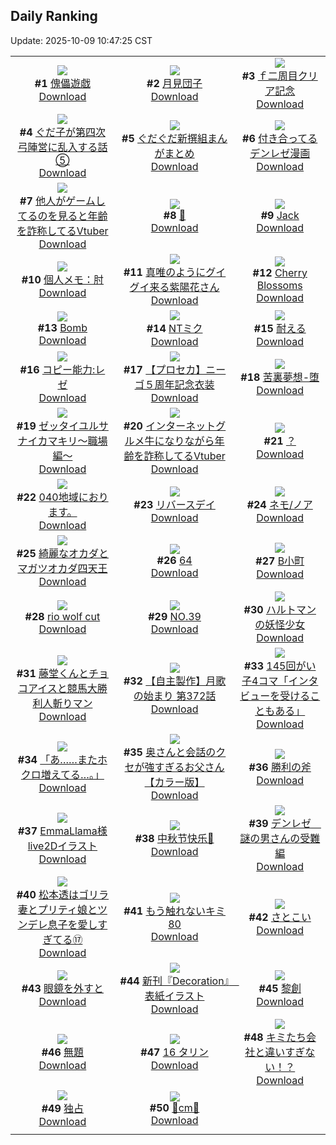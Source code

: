 ## Daily Ranking
Update: 2025-10-09 10:47:25 CST

|      |      |      |
| :----: | :----: | :----: |
| ![](https://i.pixiv.re/c/240x480/img-master/img/2025/10/06/00/00/16/135926656_p0_master1200.jpg)<br>**#1** [傀儡遊戯](https://www.pixiv.net/artworks/135926656)<br>[Download](https://i.pixiv.re/img-original/img/2025/10/06/00/00/16/135926656_p0.jpg) | ![](https://i.pixiv.re/c/240x480/img-master/img/2025/10/06/20/30/02/135954929_p0_master1200.jpg)<br>**#2** [月見団子](https://www.pixiv.net/artworks/135954929)<br>[Download](https://i.pixiv.re/img-original/img/2025/10/06/20/30/02/135954929_p0.png) | ![](https://i.pixiv.re/c/240x480/img-master/img/2025/10/06/15/46/13/135945870_p0_master1200.jpg)<br>**#3** [ｆ二周目クリア記念](https://www.pixiv.net/artworks/135945870)<br>[Download](https://i.pixiv.re/img-original/img/2025/10/06/15/46/13/135945870_p0.jpg) |
| ![](https://i.pixiv.re/c/240x480/img-master/img/2025/10/07/00/01/08/135965042_p0_master1200.jpg)<br>**#4** [ぐだ子が第四次弓陣営に乱入する話⑤](https://www.pixiv.net/artworks/135965042)<br>[Download](https://i.pixiv.re/img-original/img/2025/10/07/00/01/08/135965042_p0.jpg) | ![](https://i.pixiv.re/c/240x480/img-master/img/2025/10/07/15/45/31/135983586_p0_master1200.jpg)<br>**#5** [ぐだぐだ新撰組まんがまとめ](https://www.pixiv.net/artworks/135983586)<br>[Download](https://i.pixiv.re/img-original/img/2025/10/07/15/45/31/135983586_p0.jpg) | ![](https://i.pixiv.re/c/240x480/img-master/img/2025/10/06/08/28/14/135937864_p0_master1200.jpg)<br>**#6** [付き合ってるデンレゼ漫画](https://www.pixiv.net/artworks/135937864)<br>[Download](https://i.pixiv.re/img-original/img/2025/10/06/08/28/14/135937864_p0.jpg) |
| ![](https://i.pixiv.re/c/240x480/img-master/img/2025/10/06/20/57/21/135956042_p0_master1200.jpg)<br>**#7** [他人がゲームしてるのを見ると年齢を詐称してるVtuber](https://www.pixiv.net/artworks/135956042)<br>[Download](https://i.pixiv.re/img-original/img/2025/10/06/20/57/21/135956042_p0.png) | ![](https://i.pixiv.re/c/240x480/img-master/img/2025/10/07/00/07/03/135965472_p0_master1200.jpg)<br>**#8** [👿](https://www.pixiv.net/artworks/135965472)<br>[Download](https://i.pixiv.re/img-original/img/2025/10/07/00/07/03/135965472_p0.jpg) | ![](https://i.pixiv.re/c/240x480/img-master/img/2025/10/07/01/36/27/135968616_p0_master1200.jpg)<br>**#9** [Jack](https://www.pixiv.net/artworks/135968616)<br>[Download](https://i.pixiv.re/img-original/img/2025/10/07/01/36/27/135968616_p0.jpg) |
| ![](https://i.pixiv.re/c/240x480/img-master/img/2025/10/07/06/00/09/135972953_p0_master1200.jpg)<br>**#10** [個人メモ：肘](https://www.pixiv.net/artworks/135972953)<br>[Download](https://i.pixiv.re/img-original/img/2025/10/07/06/00/09/135972953_p0.jpg) | ![](https://i.pixiv.re/c/240x480/img-master/img/2025/10/07/13/44/16/135981310_p0_master1200.jpg)<br>**#11** [真唯のようにグイグイ来る紫陽花さん](https://www.pixiv.net/artworks/135981310)<br>[Download](https://i.pixiv.re/img-original/img/2025/10/07/13/44/16/135981310_p0.png) | ![](https://i.pixiv.re/c/240x480/img-master/img/2025/10/06/11/51/45/135941252_p0_master1200.jpg)<br>**#12** [Cherry Blossoms](https://www.pixiv.net/artworks/135941252)<br>[Download](https://i.pixiv.re/img-original/img/2025/10/06/11/51/45/135941252_p0.jpg) |
| ![](https://i.pixiv.re/c/240x480/img-master/img/2025/10/06/13/51/51/135943774_p0_master1200.jpg)<br>**#13** [Bomb](https://www.pixiv.net/artworks/135943774)<br>[Download](https://i.pixiv.re/img-original/img/2025/10/06/13/51/51/135943774_p0.jpg) | ![](https://i.pixiv.re/c/240x480/img-master/img/2025/10/06/20/21/46/135954618_p0_master1200.jpg)<br>**#14** [NTミク](https://www.pixiv.net/artworks/135954618)<br>[Download](https://i.pixiv.re/img-original/img/2025/10/06/20/21/46/135954618_p0.jpg) | ![](https://i.pixiv.re/c/240x480/img-master/img/2025/10/06/19/46/59/135953069_p0_master1200.jpg)<br>**#15** [耐える](https://www.pixiv.net/artworks/135953069)<br>[Download](https://i.pixiv.re/img-original/img/2025/10/06/19/46/59/135953069_p0.jpg) |
| ![](https://i.pixiv.re/c/240x480/img-master/img/2025/10/06/10/37/22/135939984_p0_master1200.jpg)<br>**#16** [コピー能力:レゼ](https://www.pixiv.net/artworks/135939984)<br>[Download](https://i.pixiv.re/img-original/img/2025/10/06/10/37/22/135939984_p0.jpg) | ![](https://i.pixiv.re/c/240x480/img-master/img/2025/10/06/00/00/59/135926832_p0_master1200.jpg)<br>**#17** [【プロセカ】ニーゴ５周年記念衣装](https://www.pixiv.net/artworks/135926832)<br>[Download](https://i.pixiv.re/img-original/img/2025/10/06/00/00/59/135926832_p0.jpg) | ![](https://i.pixiv.re/c/240x480/img-master/img/2025/10/07/00/00/12/135964822_p0_master1200.jpg)<br>**#18** [苦裏夢想-堕](https://www.pixiv.net/artworks/135964822)<br>[Download](https://i.pixiv.re/img-original/img/2025/10/07/00/00/12/135964822_p0.jpg) |
| ![](https://i.pixiv.re/c/240x480/img-master/img/2025/10/06/12/19/14/135941990_p0_master1200.jpg)<br>**#19** [ゼッタイユルサナイカマキリ〜職場編〜](https://www.pixiv.net/artworks/135941990)<br>[Download](https://i.pixiv.re/img-original/img/2025/10/06/12/19/14/135941990_p0.png) | ![](https://i.pixiv.re/c/240x480/img-master/img/2025/10/07/21/24/04/135994582_p0_master1200.jpg)<br>**#20** [インターネットグルメ牛になりながら年齢を詐称してるVtuber](https://www.pixiv.net/artworks/135994582)<br>[Download](https://i.pixiv.re/img-original/img/2025/10/07/21/24/04/135994582_p0.png) | ![](https://i.pixiv.re/c/240x480/img-master/img/2025/10/07/06/34/45/135973578_p0_master1200.jpg)<br>**#21** [？](https://www.pixiv.net/artworks/135973578)<br>[Download](https://i.pixiv.re/img-original/img/2025/10/07/06/34/45/135973578_p0.jpg) |
| ![](https://i.pixiv.re/c/240x480/img-master/img/2025/10/07/00/01/51/135965114_p0_master1200.jpg)<br>**#22** [040地域におります。](https://www.pixiv.net/artworks/135965114)<br>[Download](https://i.pixiv.re/img-original/img/2025/10/07/00/01/51/135965114_p0.jpg) | ![](https://i.pixiv.re/c/240x480/img-master/img/2025/10/07/00/03/30/135965241_p0_master1200.jpg)<br>**#23** [リバースデイ](https://www.pixiv.net/artworks/135965241)<br>[Download](https://i.pixiv.re/img-original/img/2025/10/07/00/03/30/135965241_p0.jpg) | ![](https://i.pixiv.re/c/240x480/img-master/img/2025/10/06/03/50/03/135933383_p0_master1200.jpg)<br>**#24** [ネモ/ノア](https://www.pixiv.net/artworks/135933383)<br>[Download](https://i.pixiv.re/img-original/img/2025/10/06/03/50/03/135933383_p0.png) |
| ![](https://i.pixiv.re/c/240x480/img-master/img/2025/10/06/00/00/17/135926657_p0_master1200.jpg)<br>**#25** [綺麗なオカダとマガツオカダ四天王](https://www.pixiv.net/artworks/135926657)<br>[Download](https://i.pixiv.re/img-original/img/2025/10/06/00/00/17/135926657_p0.jpg) | ![](https://i.pixiv.re/c/240x480/img-master/img/2025/10/06/12/38/02/135942346_p0_master1200.jpg)<br>**#26** [64](https://www.pixiv.net/artworks/135942346)<br>[Download](https://i.pixiv.re/img-original/img/2025/10/06/12/38/02/135942346_p0.jpg) | ![](https://i.pixiv.re/c/240x480/img-master/img/2025/10/06/09/49/32/135939163_p0_master1200.jpg)<br>**#27** [B小町](https://www.pixiv.net/artworks/135939163)<br>[Download](https://i.pixiv.re/img-original/img/2025/10/06/09/49/32/135939163_p0.jpg) |
| ![](https://i.pixiv.re/c/240x480/img-master/img/2025/10/07/00/26/23/135966256_p0_master1200.jpg)<br>**#28** [rio wolf cut](https://www.pixiv.net/artworks/135966256)<br>[Download](https://i.pixiv.re/img-original/img/2025/10/07/00/26/23/135966256_p0.png) | ![](https://i.pixiv.re/c/240x480/img-master/img/2025/10/06/00/00/20/135926679_p0_master1200.jpg)<br>**#29** [NO.39](https://www.pixiv.net/artworks/135926679)<br>[Download](https://i.pixiv.re/img-original/img/2025/10/06/00/00/20/135926679_p0.png) | ![](https://i.pixiv.re/c/240x480/img-master/img/2025/10/06/19/49/33/135953151_p0_master1200.jpg)<br>**#30** [ハルトマンの妖怪少女](https://www.pixiv.net/artworks/135953151)<br>[Download](https://i.pixiv.re/img-original/img/2025/10/06/19/49/33/135953151_p0.jpg) |
| ![](https://i.pixiv.re/c/240x480/img-master/img/2025/10/07/18/59/26/135988790_p0_master1200.jpg)<br>**#31** [藤堂くんとチョコアイスと競馬大勝利人斬りマン](https://www.pixiv.net/artworks/135988790)<br>[Download](https://i.pixiv.re/img-original/img/2025/10/07/18/59/26/135988790_p0.jpg) | ![](https://i.pixiv.re/c/240x480/img-master/img/2025/10/06/00/18/12/135927867_p0_master1200.jpg)<br>**#32** [【自主製作】月歌の始まり 第372話](https://www.pixiv.net/artworks/135927867)<br>[Download](https://i.pixiv.re/img-original/img/2025/10/06/00/18/12/135927867_p0.jpg) | ![](https://i.pixiv.re/c/240x480/img-master/img/2025/10/06/00/03/03/135927088_p0_master1200.jpg)<br>**#33** [145回がい子4コマ「インタビューを受けることもある」](https://www.pixiv.net/artworks/135927088)<br>[Download](https://i.pixiv.re/img-original/img/2025/10/06/00/03/03/135927088_p0.png) |
| ![](https://i.pixiv.re/c/240x480/img-master/img/2025/10/06/15/44/23/135945836_p0_master1200.jpg)<br>**#34** [「あ……またホクロ増えてる…。」](https://www.pixiv.net/artworks/135945836)<br>[Download](https://i.pixiv.re/img-original/img/2025/10/06/15/44/23/135945836_p0.jpg) | ![](https://i.pixiv.re/c/240x480/img-master/img/2025/10/06/00/05/16/135927248_p0_master1200.jpg)<br>**#35** [奥さんと会話のクセが強すぎるお父さん【カラー版】](https://www.pixiv.net/artworks/135927248)<br>[Download](https://i.pixiv.re/img-original/img/2025/10/06/00/05/16/135927248_p0.jpg) | ![](https://i.pixiv.re/c/240x480/img-master/img/2025/10/06/18/32/33/135950449_p0_master1200.jpg)<br>**#36** [勝利の斧](https://www.pixiv.net/artworks/135950449)<br>[Download](https://i.pixiv.re/img-original/img/2025/10/06/18/32/33/135950449_p0.jpg) |
| ![](https://i.pixiv.re/c/240x480/img-master/img/2025/10/06/16/30/03/135946884_p0_master1200.jpg)<br>**#37** [EmmaLlama様live2Dイラスト](https://www.pixiv.net/artworks/135946884)<br>[Download](https://i.pixiv.re/img-original/img/2025/10/06/16/30/03/135946884_p0.png) | ![](https://i.pixiv.re/c/240x480/img-master/img/2025/10/06/13/20/17/135943161_p0_master1200.jpg)<br>**#38** [中秋节快乐🥮](https://www.pixiv.net/artworks/135943161)<br>[Download](https://i.pixiv.re/img-original/img/2025/10/06/13/20/17/135943161_p0.jpg) | ![](https://i.pixiv.re/c/240x480/img-master/img/2025/10/06/10/42/27/135940078_p0_master1200.jpg)<br>**#39** [デンレゼ　謎の男さんの受難編](https://www.pixiv.net/artworks/135940078)<br>[Download](https://i.pixiv.re/img-original/img/2025/10/06/10/42/27/135940078_p0.jpg) |
| ![](https://i.pixiv.re/c/240x480/img-master/img/2025/10/09/07/09/40/135987382_p0_master1200.jpg)<br>**#40** [松本透はゴリラ妻とプリティ娘とツンデレ息子を愛しすぎてる⑰](https://www.pixiv.net/artworks/135987382)<br>[Download](https://i.pixiv.re/img-original/img/2025/10/09/07/09/40/135987382_p0.jpg) | ![](https://i.pixiv.re/c/240x480/img-master/img/2025/10/06/17/43/38/135948689_p0_master1200.jpg)<br>**#41** [もう触れないキミ80](https://www.pixiv.net/artworks/135948689)<br>[Download](https://i.pixiv.re/img-original/img/2025/10/06/17/43/38/135948689_p0.jpg) | ![](https://i.pixiv.re/c/240x480/img-master/img/2025/10/07/01/03/59/135967666_p0_master1200.jpg)<br>**#42** [さとこい](https://www.pixiv.net/artworks/135967666)<br>[Download](https://i.pixiv.re/img-original/img/2025/10/07/01/03/59/135967666_p0.jpg) |
| ![](https://i.pixiv.re/c/240x480/img-master/img/2025/10/06/21/11/06/135956861_p0_master1200.jpg)<br>**#43** [眼鏡を外すと](https://www.pixiv.net/artworks/135956861)<br>[Download](https://i.pixiv.re/img-original/img/2025/10/06/21/11/06/135956861_p0.jpg) | ![](https://i.pixiv.re/c/240x480/img-master/img/2025/10/06/00/00/14/135926641_p0_master1200.jpg)<br>**#44** [新刊『Decoration』　表紙イラスト](https://www.pixiv.net/artworks/135926641)<br>[Download](https://i.pixiv.re/img-original/img/2025/10/06/00/00/14/135926641_p0.jpg) | ![](https://i.pixiv.re/c/240x480/img-master/img/2025/10/06/13/38/17/135943525_p0_master1200.jpg)<br>**#45** [黎創](https://www.pixiv.net/artworks/135943525)<br>[Download](https://i.pixiv.re/img-original/img/2025/10/06/13/38/17/135943525_p0.png) |
| ![](https://i.pixiv.re/c/240x480/img-master/img/2025/10/06/14/14/21/135944224_p0_master1200.jpg)<br>**#46** [無題](https://www.pixiv.net/artworks/135944224)<br>[Download](https://i.pixiv.re/img-original/img/2025/10/06/14/14/21/135944224_p0.jpg) | ![](https://i.pixiv.re/c/240x480/img-master/img/2025/10/06/12/52/44/135942648_p0_master1200.jpg)<br>**#47** [16 タリン](https://www.pixiv.net/artworks/135942648)<br>[Download](https://i.pixiv.re/img-original/img/2025/10/06/12/52/44/135942648_p0.jpg) | ![](https://i.pixiv.re/c/240x480/img-master/img/2025/10/06/18/55/13/135951100_p0_master1200.jpg)<br>**#48** [キミたち会社と違いすぎない！？](https://www.pixiv.net/artworks/135951100)<br>[Download](https://i.pixiv.re/img-original/img/2025/10/06/18/55/13/135951100_p0.jpg) |
| ![](https://i.pixiv.re/c/240x480/img-master/img/2025/10/06/04/23/48/135933867_p0_master1200.jpg)<br>**#49** [独占](https://www.pixiv.net/artworks/135933867)<br>[Download](https://i.pixiv.re/img-original/img/2025/10/06/04/23/48/135933867_p0.jpg) | ![](https://i.pixiv.re/c/240x480/img-master/img/2025/10/07/20/18/56/135991804_p0_master1200.jpg)<br>**#50** [💜cm🖤](https://www.pixiv.net/artworks/135991804)<br>[Download](https://i.pixiv.re/img-original/img/2025/10/07/20/18/56/135991804_p0.png) |
|      |

